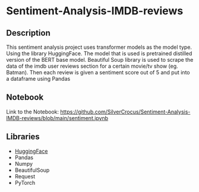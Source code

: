 # Sentiment-Analysis-IMDB-reviews

## Description
This sentiment analysis project uses transformer models as the model type. Using the library HuggingFace. The model that is used is pretrained distilled version of the BERT base model. Beautiful Soup library is used to scrape the data of the imdb user reviews section for a certain movie/tv show (eg. Batman). Then each review is given a sentiment score out of 5 and put into a dataframe using Pandas

## Notebook
Link to the Notebook: https://github.com/SilverCrocus/Sentiment-Analysis-IMDB-reviews/blob/main/sentiment.ipynb


## Libraries
* [HuggingFace](https://huggingface.co/)
* Pandas
* Numpy
* BeautifulSoup
* Request
* PyTorch
